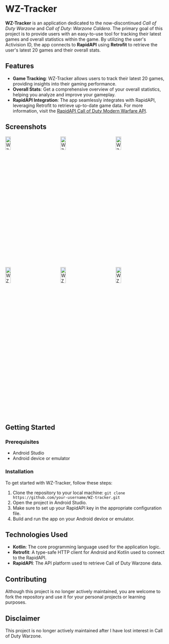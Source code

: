 # WZ-Tracker

**WZ-Tracker** is an application dedicated to the now-discontinued *Call of Duty Warzone* and *Call of Duty: Warzone Caldera*. The primary goal of this project is to provide users with an easy-to-use tool for tracking their latest games and overall statistics within the game. By utilizing the user's Activision ID, the app connects to **RapidAPI** using **Retrofit** to retrieve the user's latest 20 games and their overall stats.

## Features

- **Game Tracking**: WZ-Tracker allows users to track their latest 20 games, providing insights into their gaming performance.
- **Overall Stats**: Get a comprehensive overview of your overall statistics, helping you analyze and improve your gameplay.
- **RapidAPI Integration**: The app seamlessly integrates with RapidAPI, leveraging Retrofit to retrieve up-to-date game data. For more information, visit the [RapidAPI Call of Duty Modern Warfare API](https://rapidapi.com/elreco/api/call-of-duty-modern-warfare).

## Screenshots

<div style="display: grid; grid-template-columns: repeat(3, 1fr); gap: 16px; margin: auto;">
  <img src="https://github.com/janekluczka/WZ-tracker/assets/66272223/b936cb70-d235-42f3-8c7d-fba09311268b" alt="WZ-Tracker-Splash-screen" style="width: 33%; height: auto;">
  <img src="https://github.com/janekluczka/WZ-tracker/assets/66272223/2c8a8034-36a2-4390-a683-57b970467b98" alt="WZ-Tracker-Select-user" style="width: 33%; height: auto;">
  <img src="https://github.com/janekluczka/WZ-tracker/assets/66272223/058eea72-7c30-4212-bc6e-cdfc4d0ffaf0" alt="WZ-Tracker-Lifetime-stats" style="width: 33%; height: auto;">    
  <img src="https://github.com/janekluczka/WZ-tracker/assets/66272223/03100af6-b994-497c-b031-d735d30b569f" alt="WZ-Tracker-Last-games-Details-1" style="width: 33%; height: auto;">
  <img src="https://github.com/janekluczka/WZ-tracker/assets/66272223/29aae826-4206-4c6f-a13c-1edd0dcd369c" alt="WZ-Tracker-Last-games-Details-2" style="width: 33%; height: auto;">
  <img src="https://github.com/janekluczka/WZ-tracker/assets/66272223/b853b6b5-dbcb-4940-a7d1-25e5303113f9" alt="WZ-Tracker-Last-games" style="width: 33%; height: auto;">
</div>

## Getting Started

### Prerequisites

- Android Studio
- Android device or emulator

### Installation

To get started with WZ-Tracker, follow these steps:

1. Clone the repository to your local machine: `git clone https://github.com/your-username/WZ-tracker.git`
2. Open the project in Android Studio.
3. Make sure to set up your RapidAPI key in the appropriate configuration file.
4. Build and run the app on your Android device or emulator.

## Technologies Used

- **Kotlin**: The core programming language used for the application logic.
- **Retrofit**: A type-safe HTTP client for Android and Kotlin used to connect to the RapidAPI.
- **RapidAPI**: The API platform used to retrieve Call of Duty Warzone data.

## Contributing

Although this project is no longer actively maintained, you are welcome to fork the repository and use it for your personal projects or learning purposes.

## Disclaimer

This project is no longer actively maintained after I have lost interest in Call of Duty Warzone.
